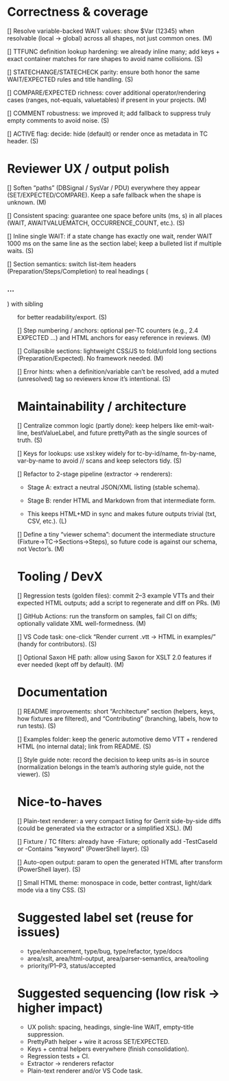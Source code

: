 # Correctness \& coverage
[] Resolve variable-backed WAIT values: show $Var (12345) when resolvable (local → global) across all shapes, not just common ones. (M)

[] TTFUNC definition lookup hardening: we already inline many; add keys + exact container matches for rare shapes to avoid name collisions. (S)

[] STATECHANGE/STATECHECK parity: ensure both honor the same WAIT/EXPECTED rules and title handling. (S)

[] COMPARE/EXPECTED richness: cover additional operator/rendering cases (ranges, not-equals, valuetables) if present in your projects. (M)

[] COMMENT robustness: we improved it; add fallback to suppress truly empty comments to avoid noise. (S)

[] ACTIVE flag: decide: hide (default) or render once as metadata in TC header. (S)



# Reviewer UX / output polish
[] Soften “paths” (DBSignal / SysVar / PDU) everywhere they appear (SET/EXPECTED/COMPARE). Keep a safe fallback when the shape is unknown. (M)

[] Consistent spacing: guarantee one space before units (ms, s) in all places (WAIT, AWAITVALUEMATCH, OCCURRENCE\_COUNT, etc.). (S)

[] Inline single WAIT: if a state change has exactly one wait, render WAIT 1000 ms on the same line as the section label; keep a bulleted list if multiple waits. (S)

[] Section semantics: switch list-item headers (Preparation/Steps/Completion) to real headings (<h3>…</h3>) with sibling <ul> for better readability/export. (S)

[] Step numbering / anchors: optional per-TC counters (e.g., 2.4 EXPECTED …) and HTML anchors for easy reference in reviews. (M)

[] Collapsible sections: lightweight CSS/JS to fold/unfold long sections (Preparation/Expected). No framework needed. (M)

[] Error hints: when a definition/variable can’t be resolved, add a muted (unresolved) tag so reviewers know it’s intentional. (S)


# Maintainability / architecture
[] Centralize common logic (partly done): keep helpers like emit-wait-line, bestValueLabel, and future prettyPath as the single sources of truth. (S)

[] Keys for lookups: use xsl:key widely for tc-by-id/name, fn-by-name, var-by-name to avoid // scans and keep selectors tidy. (S)

[] Refactor to 2-stage pipeline (extractor → renderers):

- Stage A: extract a neutral JSON/XML listing (stable schema).

- Stage B: render HTML and Markdown from that intermediate form.

- This keeps HTML+MD in sync and makes future outputs trivial (txt, CSV, etc.). (L)

[] Define a tiny “viewer schema”: document the intermediate structure (Fixture→TC→Sections→Steps), so future code is against our schema, not Vector’s. (M)



# Tooling / DevX

[] Regression tests (golden files): commit 2–3 example VTTs and their expected HTML outputs; add a script to regenerate and diff on PRs. (M)

[] GitHub Actions: run the transform on samples, fail CI on diffs; optionally validate XML well-formedness. (M)

[] VS Code task: one-click “Render current .vtt → HTML in examples/” (handy for contributors). (S)

[] Optional Saxon HE path: allow using Saxon for XSLT 2.0 features if ever needed (kept off by default). (M)

# Documentation

[] README improvements: short “Architecture” section (helpers, keys, how fixtures are filtered), and “Contributing” (branching, labels, how to run tests). (S)

[] Examples folder: keep the generic automotive demo VTT + rendered HTML (no internal data); link from README. (S)

[] Style guide note: record the decision to keep units as-is in source (normalization belongs in the team’s authoring style guide, not the viewer). (S)


# Nice-to-haves

[] Plain-text renderer: a very compact listing for Gerrit side-by-side diffs (could be generated via the extractor or a simplified XSL). (M)

[] Fixture / TC filters: already have -Fixture; optionally add -TestCaseId or -Contains "keyword" (PowerShell layer). (S)

[] Auto-open output: param to open the generated HTML after transform (PowerShell layer). (S)

[] Small HTML theme: monospace in code, better contrast, light/dark mode via a tiny CSS. (S)


# Suggested label set (reuse for issues)

* type/enhancement, type/bug, type/refactor, type/docs
* area/xslt, area/html-output, area/parser-semantics, area/tooling
* priority/P1–P3, status/accepted


# Suggested sequencing (low risk → higher impact)

* UX polish: spacing, headings, single-line WAIT, empty-title suppression.
* PrettyPath helper + wire it across SET/EXPECTED.
* Keys + central helpers everywhere (finish consolidation).
* Regression tests + CI.
* Extractor → renderers refactor
* Plain-text renderer and/or VS Code task.